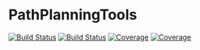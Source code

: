 # PathPlanningTools

[![Build Status](https://github.com/Michi-Tsubaki/PathPlanningTools.jl/actions/workflows/CI.yml/badge.svg?branch=main)](https://github.com/Michi-Tsubaki/PathPlanningTools.jl/actions/workflows/CI.yml?query=branch%3Amain)
[![Build Status](https://app.travis-ci.com/Michi-Tsubaki/PathPlanningTools.jl.svg?branch=main)](https://app.travis-ci.com/Michi-Tsubaki/PathPlanningTools.jl)
[![Coverage](https://codecov.io/gh/Michi-Tsubaki/PathPlanningTools.jl/branch/main/graph/badge.svg)](https://codecov.io/gh/Michi-Tsubaki/PathPlanningTools.jl)
[![Coverage](https://coveralls.io/repos/github/Michi-Tsubaki/PathPlanningTools.jl/badge.svg?branch=main)](https://coveralls.io/github/Michi-Tsubaki/PathPlanningTools.jl?branch=main)
